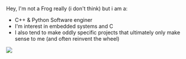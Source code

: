 Hey, I'm not a Frog really (i don't think) but i am a:
* C++ & Python Software enginer
* I'm interest in embedded systems and C
* I also tend to make oddly specific projects that ultimately only make sense to me (and often reinvent the wheel)

![](https://media2.giphy.com/media/v1.Y2lkPTc5MGI3NjExdDJ1aWZ6MjhpaWE0NWdpazUzYmdndWk1MWRrdmtzbjZrYjIyOXF6cyZlcD12MV9naWZzX3NlYXJjaCZjdD1n/vL8jVjKkqbVh2qdFj0/200.webp)
